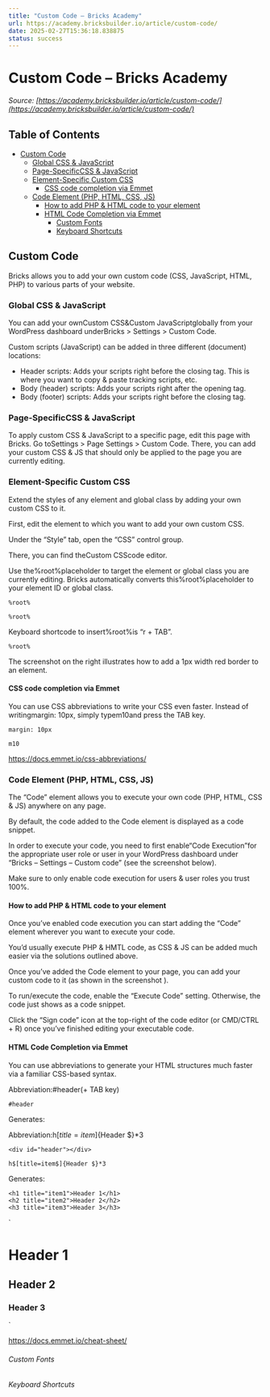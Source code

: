 ```yaml
---
title: "Custom Code – Bricks Academy"
url: https://academy.bricksbuilder.io/article/custom-code/
date: 2025-02-27T15:36:18.838875
status: success
---
```


# Custom Code – Bricks Academy

*Source: [https://academy.bricksbuilder.io/article/custom-code/](https://academy.bricksbuilder.io/article/custom-code/)*

## Table of Contents

- [Custom Code](#custom-code)
  - [Global CSS & JavaScript](#global-css--javascript)
  - [Page-SpecificCSS & JavaScript](#page-specificcss--javascript)
  - [Element-Specific Custom CSS](#element-specific-custom-css)
    - [CSS code completion via Emmet](#css-code-completion-via-emmet)
  - [Code Element (PHP, HTML, CSS, JS)](#code-element-php-html-css-js)
    - [How to add PHP & HTML code to your element](#how-to-add-php--html-code-to-your-element)
    - [HTML Code Completion via Emmet](#html-code-completion-via-emmet)
        - [Custom Fonts](#custom-fonts)
        - [Keyboard Shortcuts](#keyboard-shortcuts)

## Custom Code

Bricks allows you to add your own custom code (CSS, JavaScript, HTML, PHP) to various parts of your website.

### Global CSS & JavaScript

You can add your ownCustom CSS&Custom JavaScriptglobally from your WordPress dashboard underBricks > Settings > Custom Code.

Custom scripts (JavaScript) can be added in three different (document) locations:

- Header scripts: Adds your scripts right before the closing </head> tag. This is where you want to copy & paste tracking scripts, etc.
- Body (header) scripts: Adds your scripts right after the opening <body> tag.
- Body (footer) scripts: Adds your scripts right before the closing </body> tag.

### Page-SpecificCSS & JavaScript

To apply custom CSS & JavaScript to a specific page, edit this page with Bricks. Go toSettings > Page Settings > Custom Code. There, you can add your custom CSS & JS that should only be applied to the page you are currently editing.

### Element-Specific Custom CSS

Extend the styles of any element and global class by adding your own custom CSS to it.

First, edit the element to which you want to add your own custom CSS.

Under the “Style” tab, open the “CSS” control group.

There, you can find theCustom CSScode editor.

Use the%root%placeholder to target the element or global class you are currently editing. Bricks automatically converts this%root%placeholder to your element ID or global class.

`%root%`

`%root%`

Keyboard shortcode to insert%root%is “r + TAB”.

`%root%`

The screenshot on the right illustrates how to add a 1px width red border to an element.

#### CSS code completion via Emmet

You can use CSS abbreviations to write your CSS even faster. Instead of writingmargin: 10px, simply typem10and press the TAB key.

`margin: 10px`

`m10`

https://docs.emmet.io/css-abbreviations/

### Code Element (PHP, HTML, CSS, JS)

The “Code” element allows you to execute your own code (PHP, HTML, CSS & JS) anywhere on any page.

By default, the code added to the Code element is displayed as a code snippet.

In order to execute your code, you need to first enable“Code Execution”for the appropriate user role or user in your WordPress dashboard under “Bricks – Settings – Custom code” (see the screenshot below).

Make sure to only enable code execution for users & user roles you trust 100%.

#### How to add PHP & HTML code to your element

Once you’ve enabled code execution you can start adding the “Code” element wherever you want to execute your code.

You’d usually execute PHP & HMTL code, as CSS & JS can be added much easier via the solutions outlined above.

Once you’ve added the Code element to your page, you can add your custom code to it (as shown in the screenshot ).

To run/execute the code, enable the “Execute Code” setting. Otherwise, the code just shows as a code snippet.

Click the “Sign code” icon at the top-right of the code editor (or CMD/CTRL + R) once you’ve finished editing your executable code.

#### HTML Code Completion via Emmet

You can use abbreviations to generate your HTML structures much faster via a familiar CSS-based syntax.

Abbreviation:#header(+ TAB key)

`#header`

Generates:<div id="header"></div>Abbreviation:h$[title=item$]{Header $}*3

`<div id="header"></div>`

`h$[title=item$]{Header $}*3`

Generates:

```
<h1 title="item1">Header 1</h1>
<h2 title="item2">Header 2</h2>
<h3 title="item3">Header 3</h3>
```

`<h1 title="item1">Header 1</h1>
<h2 title="item2">Header 2</h2>
<h3 title="item3">Header 3</h3>`

https://docs.emmet.io/cheat-sheet/

###### Custom Fonts

###### Keyboard Shortcuts

